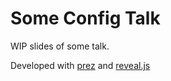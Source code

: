 # Some Config Talk
WIP slides of some talk.

Developed with [prez](https://github.com/byteclubfr/prez) and [reveal.js](https://github.com/hakimel/reveal.js)
